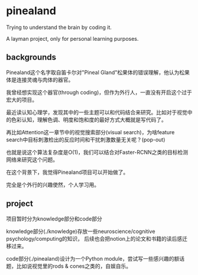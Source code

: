 # pinealand

Trying to understand the brain by coding it.

A layman project, only for personal learning purposes.

## backgrounds

Pinealand这个名字取自笛卡尔对"Pineal Gland"松果体的错误理解，他认为松果体是连接灵魂与肉体的器官。

我曾经想实现这个器官(through coding)，但作为外行人，一直没有开启这个过于宏大的项目。

最近读认知心理学，发现其中的一些主题可以和代码结合来研究。比如对于视觉中的色彩认知，理解色调、明度和饱和度的最好方式大概就是写代码了。

再比如Attention这一章节中的视觉搜索部分(visual search)，为啥feature search中目标刺激检出的反应时间和干扰刺激数量无关呢？(pop-out)

也就是说这个算法复杂度是O(1)，我们可以结合对Faster-RCNN之类的目标检测网络来研究这个问题。

在这个背景下，我觉得Pinealand项目可以开始做了。

完全是个外行的兴趣使然，个人学习用。

## project

项目暂时分为knowledge部分和code部分

knowledge部分(./knowledge)存放一些neuroscience/cognitive psychology/computing的知识， 后续也会把notion上的论文和书籍的读后感迁移过来。

code部分(./pinealand)设计为一个Python module，尝试写一些感兴趣的额话题，比如说视觉里的rods & cones之类的，自娱自乐。